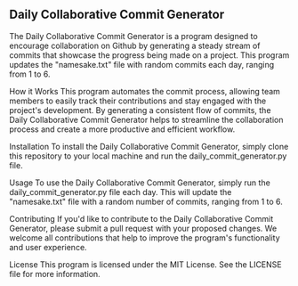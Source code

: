 ## Daily Collaborative Commit Generator
The Daily Collaborative Commit Generator is a program designed to encourage collaboration on Github by generating a steady stream of commits that showcase the progress being made on a project. This program updates the "namesake.txt" file with random commits each day, ranging from 1 to 6.

How it Works
This program automates the commit process, allowing team members to easily track their contributions and stay engaged with the project's development. By generating a consistent flow of commits, the Daily Collaborative Commit Generator helps to streamline the collaboration process and create a more productive and efficient workflow.

Installation
To install the Daily Collaborative Commit Generator, simply clone this repository to your local machine and run the daily_commit_generator.py file.

Usage
To use the Daily Collaborative Commit Generator, simply run the daily_commit_generator.py file each day. This will update the "namesake.txt" file with a random number of commits, ranging from 1 to 6.

Contributing
If you'd like to contribute to the Daily Collaborative Commit Generator, please submit a pull request with your proposed changes. We welcome all contributions that help to improve the program's functionality and user experience.

License
This program is licensed under the MIT License. See the LICENSE file for more information.
